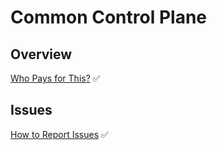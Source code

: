# Common Control Plane

## Overview  

[Who Pays for This?](https://github.com/IBM/itz-support-public/blob/main/Common-Control-Plane/Common-Control-Plane-Runbooks/who-pays-for-this.md)  :white_check_mark:  

## Issues

[How to Report Issues](https://github.com/IBM/itz-support-public/blob/main/Common-Control-Plane/Common-Control-Plane-Runbooks/ccp-info-needed.md)  :white_check_mark:  
